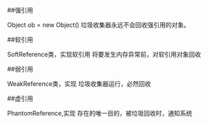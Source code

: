##强引用

Object ob = new Object()
垃圾收集器永远不会回收强引用的对象。

##软引用

SoftReference类，实现软引用
将要发生内存异常前，对软引用对象回收

##弱引用

WeakReference类，实现
垃圾收集器运行，必然回收

##虚引用

PhantomReference,实现
存在的唯一目的，被垃圾回收时，通知系统